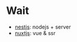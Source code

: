 # Wait

- [nestjs](https://docs.nestjs.com/): nodejs + server
- [nuxtjs](https://nuxt.com/docs/4.x/getting-started/introduction): vue & ssr
